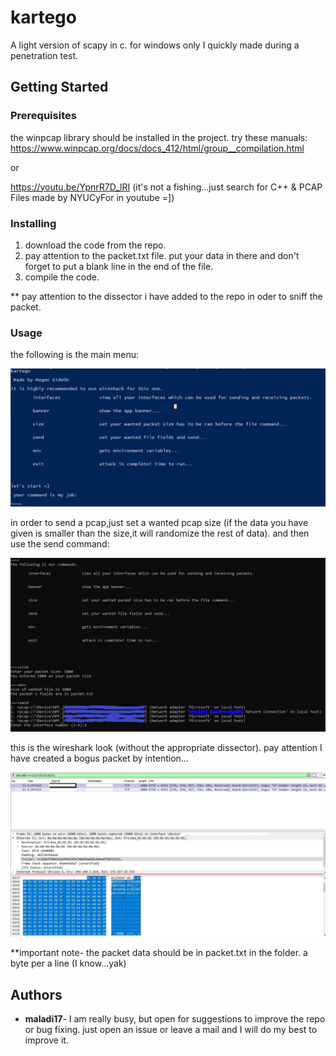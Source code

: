 
# kartego

A light version of scapy in c.  for windows only I quickly made during a penetration test.

## Getting Started


### Prerequisites

the winpcap library should be installed in the project.
try these manuals:
      https://www.winpcap.org/docs/docs_412/html/group__compilation.html
      
  or 
  
  
  
 https://youtu.be/YpnrR7D_lRI       (it's not a fishing...just search for C++ & PCAP Files made by NYUCyFor in youtube =])
      
  
  
### Installing

1.  download the code from the repo.
2.  pay attention to the packet.txt file. put your data in there and don't forget to put a blank line in the end of the file.
3.  compile the code.

** pay attention to the dissector i have added to the repo in oder to sniff the packet.

### Usage

the following is the main menu:

![main menu](https://github.com/maladi17/kartego/blob/master/man.PNG)

in order to send a pcap,just set a wanted pcap size (if the data you have given is smaller than the size,it will randomize the rest of data). and then use the send command:

![send](https://github.com/maladi17/kartego/blob/master/send.JPG)

this is the wireshark look (without the appropriate dissector). pay attention I have created a bogus packet by intention...

![send](https://github.com/maladi17/kartego/blob/master/pcap.JPG)

**important note- the packet data should be in packet.txt in the folder. a byte per a line (I know...yak)



## Authors

* **maladi17**- I am really busy, but open for suggestions to improve the repo or bug fixing. just open an issue or leave a mail and I will do my best to improve it.
